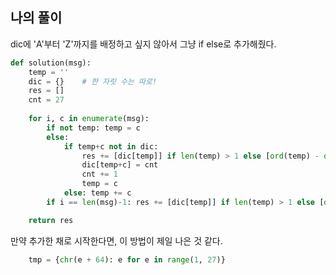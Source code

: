 ## 나의 풀이

dic에 'A'부터 'Z'까지를 배정하고 싶지 않아서 그냥 if else로 추가해줬다.  

```python
def solution(msg):
    temp = ''
    dic = {}    # 한 자릿 수는 따로!
    res = []
    cnt = 27
    
    for i, c in enumerate(msg):
        if not temp: temp = c
        else:
            if temp+c not in dic:
                res += [dic[temp]] if len(temp) > 1 else [ord(temp) - ord('A') + 1]
                dic[temp+c] = cnt
                cnt += 1
                temp = c
            else: temp += c
        if i == len(msg)-1: res += [dic[temp]] if len(temp) > 1 else [ord(temp) - ord('A') + 1]

    return res
```

만약 추가한 채로 시작한다면, 이 방법이 제일 나은 것 같다.

```python
    tmp = {chr(e + 64): e for e in range(1, 27)}
```
